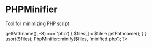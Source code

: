 PHPMinifier
===========

Tool for minimizing PHP script

<?php
include 'PhpMinifier.php'; 

$dir_iterator = new RecursiveDirectoryIterator("path");
$iterator = new RecursiveIteratorIterator($dir_iterator, RecursiveIteratorIterator::SELF_FIRST);

$files = array();
foreach ($iterator as $file) {
  if(substr($file->getPathname(), -3) === 'php') {
		$files[] = $file->getPathname();
	}
}
usort($files);

PhpMinifier::minify($files, 'minified.php'); 
?>
